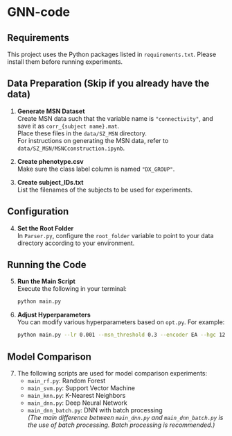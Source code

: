# GNN-code

## Requirements

This project uses the Python packages listed in `requirements.txt`. Please install them before running experiments.

## Data Preparation (Skip if you already have the data)

1. **Generate MSN Dataset**  
   Create MSN data such that the variable name is `"connectivity"`, and save it as `corr_{subject name}.mat`.  
   Place these files in the `data/SZ_MSN` directory.  
   For instructions on generating the MSN data, refer to `data/SZ_MSN/MSNCconstruction.ipynb`.

2. **Create phenotype.csv**  
   Make sure the class label column is named `"DX_GROUP"`.

3. **Create subject_IDs.txt**  
   List the filenames of the subjects to be used for experiments.

## Configuration

4. **Set the Root Folder**  
   In `Parser.py`, configure the `root_folder` variable to point to your data directory according to your environment.

## Running the Code

5. **Run the Main Script**  
   Execute the following in your terminal:
   ```bash
   python main.py
   ```

6. **Adjust Hyperparameters**  
   You can modify various hyperparameters based on `opt.py`. For example:
   ```bash
   python main.py --lr 0.001 --msn_threshold 0.3 --encoder EA --hgc 128
   ```

## Model Comparison

7. The following scripts are used for model comparison experiments:
   - `main_rf.py`: Random Forest
   - `main_svm.py`: Support Vector Machine
   - `main_knn.py`: K-Nearest Neighbors
   - `main_dnn.py`: Deep Neural Network
   - `main_dnn_batch.py`: DNN with batch processing  
     *(The main difference between `main_dnn.py` and `main_dnn_batch.py` is the use of batch processing. Batch processing is recommended.)*

